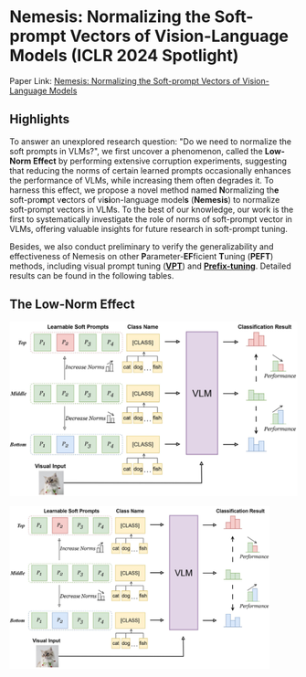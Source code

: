 # Nemesis: Normalizing the Soft-prompt Vectors of Vision-Language Models (ICLR 2024 Spotlight)

Paper Link: [Nemesis: Normalizing the Soft-prompt Vectors of Vision-Language Models](https://openreview.net/pdf?id=zmJDzPh1Dm)

## Highlights

To answer an unexplored research question: "Do we need to normalize the soft prompts in VLMs?", 
we first uncover a phenomenon, called the **Low-Norm Effect** by performing extensive corruption experiments,
suggesting that reducing the norms of certain learned prompts occasionally enhances the performance of VLMs,
while increasing them often degrades it.
To harness this effect, we propose a novel method named **N**ormalizing th**e** soft-pro**m**pt v**e**ctors of vi**si**on-language model**s** (**Nemesis**) to normalize soft-prompt vectors in VLMs. 
To the best of our knowledge, our work is the first to systematically investigate the role of norms of soft-prompt vector in VLMs,
offering valuable insights for future research in soft-prompt tuning.

Besides, we also conduct preliminary to verify the generalizability and effectiveness of Nemesis on other **P**arameter-**EF**ficient **T**uning (**PEFT**) methods,
including visual prompt tuning ([**VPT**](https://github.com/KMnP/vpt)) and [**Prefix-tuning**](https://github.com/XiangLi1999/PrefixTuning). 
Detailed results can be found in the following tables.

## The Low-Norm Effect
![Diagram of the Low-Norm Effect](./figures/low_norm_effect.jpg)

 <img src="./figures/low_norm_effect.jpg" style="text-align: center" width = "456" height = "285" alt="Diagram of the Low-Norm Effect">





[//]: # ()
[//]: # (This repo contains the codebase of a series of research projects focused on adapting vision-language models like [CLIP]&#40;https://arxiv.org/abs/2103.00020&#41; to downstream datasets via *prompt learning*:)

[//]: # ()
[//]: # (* [Conditional Prompt Learning for Vision-Language Models]&#40;https://arxiv.org/abs/2203.05557&#41;, in CVPR, 2022.)

[//]: # (* [Learning to Prompt for Vision-Language Models]&#40;https://arxiv.org/abs/2109.01134&#41;, IJCV, 2022.)

[//]: # ()
[//]: # (## Updates)

[//]: # ()
[//]: # (- **07.10.2022**: Just added to both [CoOp]&#40;https://arxiv.org/abs/2109.01134&#41; and [CoCoOp]&#40;https://arxiv.org/abs/2203.05557&#41; &#40;in their appendices&#41; the results on the newly proposed DOSCO &#40;DOmain Shift in COntext&#41; benchmark, which focuses on contextual domain shift and covers a diverse set of classification problems. &#40;The paper about DOSCO is [here]&#40;https://arxiv.org/abs/2209.07521&#41; and the code for running CoOp/CoCoOp on DOSCO is [here]&#40;https://github.com/KaiyangZhou/on-device-dg&#41;.&#41;)

[//]: # ()
[//]: # (- **17.09.2022**: [Call for Papers]&#40;https://kaiyangzhou.github.io/assets/cfp_ijcv_lvms.html&#41;: IJCV Special Issue on *The Promises and Dangers of Large Vision Models*.)

[//]: # ()
[//]: # (- **16.07.2022**: CoOp has been accepted to IJCV for publication!)

[//]: # ()
[//]: # (- **10.06.2022**: Our latest work, [Neural Prompt Search]&#40;https://arxiv.org/abs/2206.04673&#41;, has just been released on arxiv. It provides a novel perspective for fine-tuning large vision models like [ViT]&#40;https://arxiv.org/abs/2010.11929&#41;, so please check it out if you're interested in parameter-efficient fine-tuning/transfer learning. The code is also made public [here]&#40;https://github.com/Davidzhangyuanhan/NOAH&#41;.)

[//]: # ()
[//]: # (- **08.06.2022**: If you're looking for the code to draw the few-shot performance curves &#40;like the ones we show in the CoOp's paper&#41;, see `draw_curves.py`.)

[//]: # ()
[//]: # (- **09.04.2022**: The pre-trained weights of CoOp on ImageNet are released [here]&#40;#pre-trained-models&#41;.)

[//]: # ()
[//]: # (- **11.03.2022**: The code of our CVPR'22 paper, "[Conditional Prompt Learning for Vision-Language Models]&#40;https://arxiv.org/abs/2203.05557&#41;," is released.)

[//]: # ()
[//]: # (- **15.10.2021**: We find that the `best_val` model and the `last_step` model achieve similar performance, so we set `TEST.FINAL_MODEL = "last_step"` for all datasets to save training time. Why we used `best_val`: the &#40;[tiny]&#40;https://github.com/KaiyangZhou/CoOp/blob/main/datasets/oxford_pets.py#L32&#41;&#41; validation set was designed for the linear probe approach, which requires extensive tuning for its hyperparameters, so we used the `best_val` model for CoOp as well for fair comparison &#40;in this way, both approaches have access to the validation set&#41;.)

[//]: # ()
[//]: # (- **09.10.2021**: Important changes are made to Dassl's transforms.py. Please pull the latest commits from https://github.com/KaiyangZhou/Dassl.pytorch and this repo to make sure the code works properly. In particular, 1&#41; `center_crop` now becomes a default transform in testing &#40;applied after resizing the smaller edge to a certain size to keep the image aspect ratio&#41;, and 2&#41; for training, `Resize&#40;cfg.INPUT.SIZE&#41;` is deactivated when `random_crop` or `random_resized_crop` is used. Please read this [issue]&#40;https://github.com/KaiyangZhou/CoOp/issues/8&#41; on how these changes might affect the performance.)

[//]: # ()
[//]: # (- **18.09.2021**: We have fixed an error in Dassl which could cause a training data loader to have zero length &#40;so no training will be performed&#41; when the dataset size is smaller than the batch size &#40;due to `drop_last=True`&#41;. Please pull the latest commit for Dassl &#40;>= `8eecc3c`&#41;. This error led to lower results for CoOp in EuroSAT's 1- and 2-shot settings &#40;others are all correct&#41;. We will update the paper on arxiv to fix this error.)

[//]: # ()
[//]: # (## How to Install)

[//]: # (This code is built on top of the awesome toolbox [Dassl.pytorch]&#40;https://github.com/KaiyangZhou/Dassl.pytorch&#41; so you need to install the `dassl` environment first. Simply follow the instructions described [here]&#40;https://github.com/KaiyangZhou/Dassl.pytorch#installation&#41; to install `dassl` as well as PyTorch. After that, run `pip install -r requirements.txt` under `CoOp/` to install a few more packages required by [CLIP]&#40;https://github.com/openai/CLIP&#41; &#40;this should be done when `dassl` is activated&#41;. Then, you are ready to go.)

[//]: # ()
[//]: # (Follow [DATASETS.md]&#40;DATASETS.md&#41; to install the datasets.)

[//]: # ()
[//]: # (## How to Run)

[//]: # ()
[//]: # (Click a paper below to see the detailed instructions on how to run the code to reproduce the results.)

[//]: # ()
[//]: # (* [Learning to Prompt for Vision-Language Models]&#40;COOP.md&#41;)

[//]: # (* [Conditional Prompt Learning for Vision-Language Models]&#40;COCOOP.md&#41;)

[//]: # ()
[//]: # (## Models and Results)

[//]: # ()
[//]: # (- The pre-trained weights of CoOp &#40;both M=16 & M=4&#41; on ImageNet based on RN50, RN101, ViT-B/16 and ViT-B/32 can be downloaded altogether via this [link]&#40;https://drive.google.com/file/d/18ypxfd82RR0pizc5MM1ZWDYDk4j0BtPF/view?usp=sharing&#41;. The weights can be used to reproduce the results in Table 1 of CoOp's paper &#40;i.e., the results on ImageNet and its four variants with domain shift&#41;. To load the weights and run the evaluation code, you will need to specify `--model-dir` and `--load-epoch` &#40;see this [script]&#40;https://github.com/KaiyangZhou/CoOp/blob/main/scripts/eval.sh&#41; for example&#41;.)

[//]: # (- The raw numerical results can be found at this [google drive link]&#40;https://docs.google.com/spreadsheets/d/12_kaFdD0nct9aUIrDoreY0qDunQ9q9tv/edit?usp=sharing&ouid=100312610418109826457&rtpof=true&sd=true&#41;.)

[//]: # ()
[//]: # (## Citation)

[//]: # (If you use this code in your research, please kindly cite the following papers)

[//]: # ()
[//]: # (```bash)

[//]: # (@inproceedings{zhou2022cocoop,)

[//]: # (    title={Conditional Prompt Learning for Vision-Language Models},)

[//]: # (    author={Zhou, Kaiyang and Yang, Jingkang and Loy, Chen Change and Liu, Ziwei},)

[//]: # (    booktitle={IEEE/CVF Conference on Computer Vision and Pattern Recognition &#40;CVPR&#41;},)

[//]: # (    year={2022})

[//]: # (})

[//]: # ()
[//]: # (@article{zhou2022coop,)

[//]: # (    title={Learning to Prompt for Vision-Language Models},)

[//]: # (    author={Zhou, Kaiyang and Yang, Jingkang and Loy, Chen Change and Liu, Ziwei},)

[//]: # (    journal={International Journal of Computer Vision &#40;IJCV&#41;},)

[//]: # (    year={2022})

[//]: # (})

[//]: # (```)
